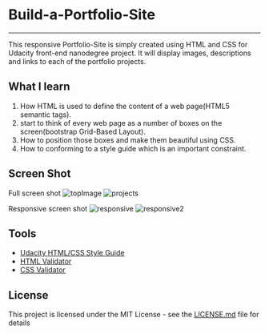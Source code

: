 # Build-a-Portfolio-Site
---
This responsive Portfolio-Site is simply created using HTML and CSS for Udacity front-end nanodegree project. It will display images, descriptions and links to each of the portfolio projects.

## What I learn
1. How HTML is used to define the content of a web page(HTML5 semantic tags).
2. start to think of every web page as a number of boxes on the screen(bootstrap Grid-Based Layout). 
3. How to position those boxes and make them beautiful using CSS.
4. How to conforming to a style guide which is an important constraint.

## Screen Shot
Full screen shot
![topImage](https://github.com/weekendchow/fend-Portfolio-Site/blob/master/images/topImage.png)
![projects](https://github.com/weekendchow/fend-Portfolio-Site/blob/master/images/projects.png)

Responsive screen shot
![responsive](https://github.com/weekendchow/fend-Portfolio-Site/blob/master/images/responsive.png)
![responsive2](https://github.com/weekendchow/fend-Portfolio-Site/blob/master/images/responsive2.png)



## Tools
 - [Udacity HTML/CSS Style Guide](http://udacity.github.io/frontend-nanodegree-styleguide/)
 - [HTML Validator](http://validator.w3.org/#validate_by_input)
 - [CSS Validator](https://jigsaw.w3.org/css-validator/#validate_by_input)
 
## License

This project is licensed under the MIT License - see the [LICENSE.md](LICENSE.md) file for details


